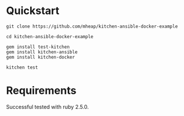 # Quickstart

```
git clone https://github.com/mheap/kitchen-ansible-docker-example

cd kitchen-ansible-docker-example

gem install test-kitchen
gem install kitchen-ansible
gem install kitchen-docker

kitchen test
```

# Requirements

Successful tested with ruby 2.5.0.
